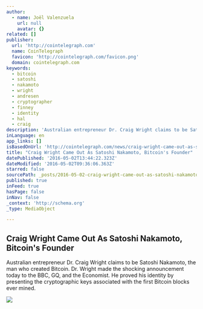 ```yaml
---
author:
  - name: Joël Valenzuela
    url: null
    avatar: {}
related: []
publisher:
  url: 'http://cointelegraph.com'
  name: CoinTelegraph
  favicon: 'http://cointelegraph.com/favicon.png'
  domain: cointelegraph.com
keywords:
  - bitcoin
  - satoshi
  - nakamoto
  - wright
  - andresen
  - cryptographer
  - finney
  - identity
  - hal
  - craig
description: 'Australian entrepreneur Dr. Craig Wright claims to be Satoshi Nakamoto, the man who created Bitcoin. Dr. Wright made the shocking announcement today to the BBC, GQ, and the Economist. He proved his identity by presenting the cryptographic keys associated with the first Bitcoin blocks ever mined.'
inLanguage: en
app_links: []
isBasedOnUrl: 'http://cointelegraph.com/news/craig-wright-came-out-as-satoshi-nakamoto-bitcoins-founder'
title: "Craig Wright Came Out As Satoshi Nakamoto, Bitcoin's Founder"
datePublished: '2016-05-02T13:44:22.323Z'
dateModified: '2016-05-02T09:36:06.363Z'
starred: false
sourcePath: _posts/2016-05-02-craig-wright-came-out-as-satoshi-nakamoto-bitcoins-founder.md
published: true
inFeed: true
hasPage: false
inNav: false
_context: 'http://schema.org'
_type: MediaObject

---
```

<article style=""><h1>Craig Wright Came Out As Satoshi Nakamoto, Bitcoin's Founder</h1><p>Australian entrepreneur Dr. Craig Wright claims to be Satoshi Nakamoto, the man who created Bitcoin. Dr. Wright made the shocking announcement today to the BBC, GQ, and the Economist. He proved his identity by presenting the cryptographic keys associated with the first Bitcoin blocks ever mined.</p><img src="http://cointelegraph.com/images/725_aHR0cDovL2NvaW50ZWxlZ3JhcGguY29tL3N0b3JhZ2UvdXBsb2Fkcy92aWV3LzY3MDliNTQzMGUzMDE2YzgxYTlkYTY2NzZjODliZTJhLmpwZw==.jpg" /></article>